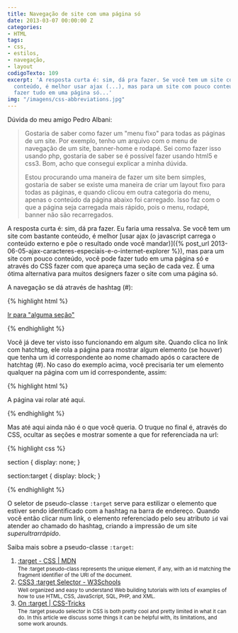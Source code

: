 ```yaml
---
title: Navegação de site com uma página só
date: 2013-03-07 00:00:00 Z
categories:
- HTML
tags:
- css,
- estilos,
- navegação,
- layout
codigoTexto: 109
excerpt: 'A resposta curta é: sim, dá pra fazer. Se você tem um site com bastante
  conteúdo, é melhor usar ajax (...), mas para um site com pouco conteúdo, você pode
  fazer tudo em uma página só...'
img: "/imagens/css-abbreviations.jpg"
---
```


Dúvida do meu amigo Pedro Albani:

> Gostaria de saber como fazer um "menu fixo" para todas as páginas de um site. Por exemplo, tenho um arquivo com o menu de navegação de um site, banner-home e rodapé. Sei como fazer isso usando php, gostaria de saber se é possível fazer usando html5 e css3. Bom, acho que consegui explicar a minha dúvida.
> 
> Estou procurando uma maneira de fazer um site bem simples, gostaria de saber se existe uma maneira de criar um layout fixo para todas as páginas, e quando clicou em outra categoria do menu, apenas o conteúdo da página abaixo foi carregado. Isso faz com o que a página seja carregada mais rápido, pois o menu, rodapé, banner não são recarregados.

A resposta curta é: sim, dá pra fazer. Eu faria uma ressalva. Se você tem um site com bastante conteúdo, é melhor [usar ajax (o javascript carrega o conteúdo externo e põe o resultado onde você mandar)]({% post_url 2013-06-05-ajax-caracteres-especiais-e-o-internet-explorer %}), mas para um site com pouco conteúdo, você pode fazer tudo em uma página só e através do CSS fazer com que apareça uma seção de cada vez. É uma ótima alternativa para muitos designers fazer o site com uma página só.

A navegação se dá através de hashtag (#):

{% highlight html %}

<a href="#algumasecao">Ir para "alguma seção"</a>

{% endhighlight %}


Você já deve ter visto isso funcionando em algum site. Quando clica no link com hatchtag, ele rola a página para mostrar algum elemento (se houver) que tenha um id correspondente ao nome chamado após o caractere de hatchtag (#). No caso do exemplo acima, você precisaria ter um elemento qualquer na página com um id correspondente, assim:

{% highlight html %}

<section id="algumasecao">
    <p>A página vai rolar até aqui.</p>
</section>

{% endhighlight %}


Mas até aqui ainda não é o que você queria. O truque no final é, através do CSS, ocultar as seções e mostrar somente a que for referenciada na url:

{% highlight css %}

section {
    display: none;
}

section:target {
    display: block;
}

{% endhighlight %}

O seletor de pseudo-classe `:target` serve para estilizar o elemento que estiver sendo identificado com a hashtag na barra de endereço. Quando você então clicar num link, o elemento referenciado pelo seu atributo `id` vai atender ao chamado do hashtag, criando a impressão de um site *superultrarrápido*.

Saiba mais sobre a pseudo-classe `:target`:

1. [:target - CSS \| MDN](https://developer.mozilla.org/pt-BR/docs/Web/CSS/:target)<br>
<small>The :target pseudo-class represents the unique element, if any, with an id matching the fragment identifier of the URI of the document.</small>
2. [CSS3 :target Selector - W3Schools](http://www.w3schools.com/cssref/sel_target.asp)<br>
<small>Well organized and easy to understand Web building tutorials with lots of examples of how to use HTML, CSS, JavaScript, SQL, PHP, and XML.</small>
3. [On :target \| CSS-Tricks](https://css-tricks.com/on-target/)<br>
<small>The :target pseudo selector in CSS is both pretty cool and pretty limited in what it can do. In this article we discuss some things it can be helpful with, its limitations, and some work arounds.</small>
